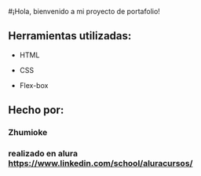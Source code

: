 #¡Hola, bienvenido a mi proyecto de portafolio!

## Herramientas utilizadas:

* HTML

* CSS

* Flex-box

## Hecho por:

### Zhumioke

### realizado en alura  https://www.linkedin.com/school/aluracursos/

